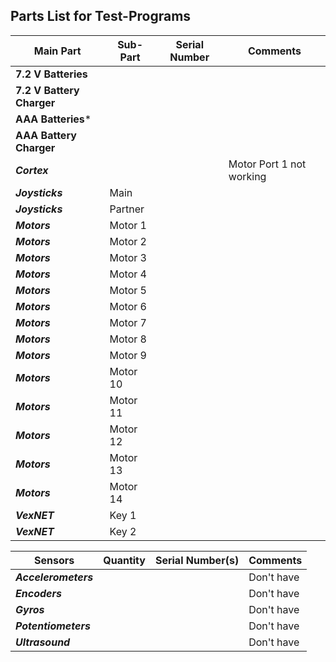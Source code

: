 ## Parts List for Test-Programs

Main Part                 | Sub-Part             | Serial Number        | Comments
------------------------- | -------------------- | -------------------- | --------------------
**7.2 V Batteries**       |                      |                      |   
**7.2 V Battery Charger** |                      |                      |
**AAA Batteries***        |                      |                      |
**AAA Battery Charger**   |                      |                      |
**_Cortex_**              |                      |                      |  Motor Port 1 not working
**_Joysticks_**           | Main                 |                      |  
**_Joysticks_**           | Partner              |                      |  
**_Motors_**              | Motor 1              |                      |   
**_Motors_**              | Motor 2              |                      | 
**_Motors_**              | Motor 3              |                      | 
**_Motors_**              | Motor 4              |                      | 
**_Motors_**              | Motor 5              |                      | 
**_Motors_**              | Motor 6              |                      | 
**_Motors_**              | Motor 7              |                      | 
**_Motors_**              | Motor 8              |                      | 
**_Motors_**              | Motor 9              |                      | 
**_Motors_**              | Motor 10             |                      | 
**_Motors_**              | Motor 11             |                      | 
**_Motors_**              | Motor 12             |                      | 
**_Motors_**              | Motor 13             |                      | 
**_Motors_**              | Motor 14             |                      | 
**_VexNET_**              | Key 1                |                      |  
**_VexNET_**              | Key 2                |                      |  


Sensors                | Quantity     | Serial Number(s)     | Comments
---------------------- | ------------ | -------------------- | --------------------
**_Accelerometers_**   |              |                      |  Don't have
**_Encoders_**         |              |                      |  Don't have
**_Gyros_**            |              |                      |  Don't have
**_Potentiometers_**   |              |                      |  Don't have
**_Ultrasound_**       |              |                      |  Don't have

